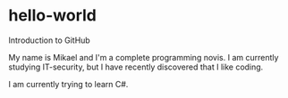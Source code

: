 # hello-world
Introduction to GitHub

My name is Mikael and I'm a complete programming novis. I am currently studying IT-security, but I have recently discovered that 
I like coding.

I am currently trying to learn C#.
